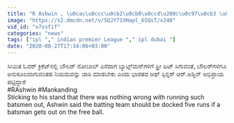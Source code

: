 ```yaml
---
title: "R Ashwin , \u0cac\u0ccc\u0cb2\u0cb0\u0ccd\u200c\u0c97\u0cb3 \u0ca8\u0cc6\u0cb0\u0cb5\u0cbf\u0c97\u0cc6 \u0cb9\u0cca\u0cb8 \u0c90\u0ca1\u0cbf\u0caf\u0cbe \u0c95\u0cca\u0c9f\u0ccd\u0c9f\u0cbf\u0ca6\u0ccd\u0ca6\u0cbe\u0cb0\u0cc6 Oneindia Kannada"
image: "https://s2.dmcdn.net/v/SQJY71VHapl_6SQsT/x240"
vid_id: "x7vsfif"
categories: "news"
tags: ["ipl "," indian premier League "," ipl dubai "]
date: "2020-08-27T17:34:06+03:00"
---
```

ಸೀಮಿತ ಓವರ್‌ ಕ್ರಿಕೆಟ್‌ನಲ್ಲಿ ಬೌಲರ್‌ ನೋಬಾಲ್‌ ಎಸೆ​ದಾಗ ಬ್ಯಾಟ್ಸ್‌ಮನ್‌ಗಳಿಗೆ ಫ್ರೀ ಹಿಟ್‌ ಸಿಗು​ವಂತೆ, ಬೌಲರ್‌ಗಳಿಗೂ ಅನು​ಕೂ​ಲ​ವಾ​ಗು​ವಂತಹ ನಿಯಮವನ್ನು ಜಾರಿ ಮಾಡ​ಬೇಕು ಎಂದು ಭಾರ​ತದ ಆಫ್‌ ಸ್ಪಿನ್ನರ್‌ ಆರ್‌.ಅ​ಶ್ವಿನ್ ಅಭಿ​ಪ್ರಾ​ಯ ಪಟ್ಟಿದ್ದಾರೆ  <br>#RAshwin #Mankanding  <br>Sticking to his stand that there was nothing wrong with running such batsmen out, Ashwin said the batting team should be docked five runs if a batsman gets out on the free ball. 
